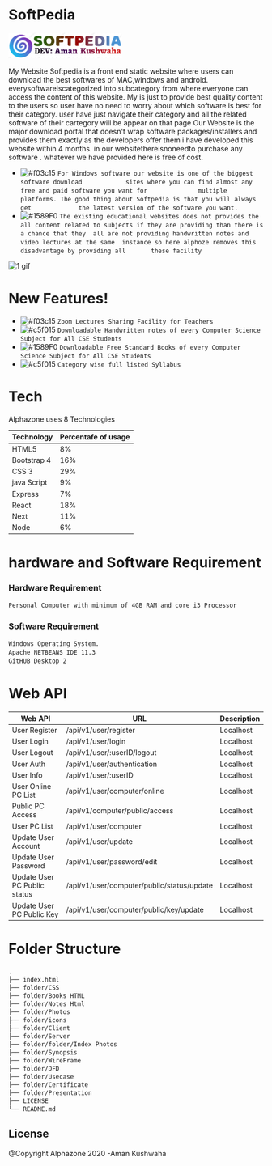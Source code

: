 # SoftPedia
<img src="logo.png" height=50 >

My Website Softpedia is a front end static website where users can download             the best softwares of MAC,windows and android. everysoftwareiscategorized           into subcategory from where everyone can access the content of this website.            My is just to provide best quality content to the users so user have no need to                 worry about which software is best for their category. user have just navigate             their category and all the related software of their cartegory will be appear on              that page Our Website is the major download portal that doesn't wrap software             packages/installers and provides them exactly as the developers offer them i           have developed this website within 4 months. in our websitethereisnoneedto               purchase any software . whatever we have provided here is free of cost. 


  - ![#f03c15](https://via.placeholder.com/15/f03c15/000000?text=+) `For Windows software our website is one of the biggest software download            sites where you can find almost any free and paid software you want for              multiple platforms. The good thing about Softpedia is that you will always get             the latest version of the software you want.`
 - ![#1589F0](https://via.placeholder.com/15/1589F0/000000?text=+) `The existing educational websites does not provides the all content related to subjects if they are providing than there is a chance that they  all are not providing handwritten notes and video lectures at the same  instance so here alphoze removes this disadvantage by providing all       these facility`

![1 gif](https://user-images.githubusercontent.com/53748350/99796627-d32aa780-2b53-11eb-8b87-426ce4752066.gif)




# New Features!

  - ![#f03c15](https://via.placeholder.com/15/f03c15/000000?text=+) `Zoom Lectures Sharing Facility for Teachers`
  - ![#c5f015](https://via.placeholder.com/15/c5f015/000000?text=+) `Downloadable Handwritten notes of every Computer Science Subject for All CSE Students`
  - ![#1589F0](https://via.placeholder.com/15/1589F0/000000?text=+) `Downloadable Free Standard Books of every Computer Science Subject for All CSE Students`
  - ![#c5f015](https://via.placeholder.com/15/c5f015/000000?text=+) `Category wise full listed Syllabus`
  
  
  

# Tech

Alphazone uses 8 Technologies

Technology| Percentafe of usage
------------ | -------------
HTML5 | 8%
Bootstrap 4 | 16%
CSS 3 | 29%
java Script  | 9%
Express | 7%
React | 18%
Next | 11%
Node  | 6%


# hardware and Software Requirement

### Hardware Requirement

```sh
Personal Computer with minimum of 4GB RAM and core i3 Processor
```

### Software Requirement

```sh
Windows Operating System.
Apache NETBEANS IDE 11.3 
GitHUB Desktop 2 
```



# Web API

Web API| URL | Description
------------ | ------------- | -------------
User Register| /api/v1/user/register | Localhost
User Login | /api/v1/user/login | Localhost
User Logout | /api/v1/user/:userID/logout | Localhost
User Auth | /api/v1/user/authentication | Localhost
User Info | /api/v1/user/:userID | Localhost
User Online PC List| /api/v1/user/computer/online | Localhost
Public PC Access | /api/v1/computer/public/access | Localhost
User PC List | /api/v1/user/computer | Localhost
Update User Account | /api/v1/user/update | Localhost
Update User Password | /api/v1/user/password/edit | Localhost
Update User PC Public status | /api/v1/user/computer/public/status/update | Localhost
Update User PC Public Key | /api/v1/user/computer/public/key/update | Localhost







# Folder Structure

    .
    ├── index.html           
    ├── folder/CSS                       
    ├── folder/Books HTML               
    ├── folder/Notes Html             
    ├── folder/Photos               
    ├── folder/icons
    ├── folder/Client
    ├── folder/Server
    ├── folder/folder/Index Photos
    ├── folder/Synopsis              
    ├── folder/WireFrame             
    ├── folder/DFD              
    ├── folder/Usecase
    ├── folder/Certificate
    ├── folder/Presentation
    ├── LICENSE
    └── README.md
    
    
   License
----
@Copyright Alphazone  2020
-Aman Kushwaha
    
    

